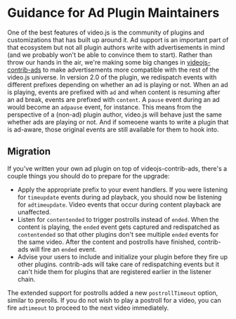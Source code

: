 # Guidance for Ad Plugin Maintainers
One of the best features of video.js is the community of plugins and customizations that has built up around it.
Ad support is an important part of that ecosystem but not all plugin authors write with advertisements in mind (and we probably won't be able to convince them to start).
Rather than throw our hands in the air, we're making some big changes in [videojs-contrib-ads](https://github.com/videojs/videojs-contrib-ads) to make advertisements more compatible with the rest of the video.js universe.
In version 2.0 of the plugin, we redispatch events with different prefixes depending on whether an ad is playing or not.
When an ad is playing, events are prefixed with `ad` and when content is resuming after an ad break, events are prefixed with `content`.
A `pause` event during an ad would become an `adpause` event, for instance.
This means from the perspective of a (non-ad) plugin author, video.js will behave just the same whether ads are playing or not.
And if someoene wants to write a plugin that is ad-aware, those original events are still available for them to hook into.

## Migration
If you've written your own ad plugin on top of videojs-contrib-ads, there's a couple things you should do to prepare for the upgrade:

- Apply the appropriate prefix to your event handlers.
If you were listening for `timeupdate` events during ad playback, you should now be listening for `adtimeupdate`.
Video events that occur during content playback are unaffected.
- Listen for `contentended` to trigger postrolls instead of `ended`.
When the content is playing, the `ended` event gets captured and redispatched as `contentended` so that other plugins don't see multiple `ended` events for the same video.
After the content and postrolls have finished, contrib-ads will fire an `ended` event.
- Advise your users to include and initialize your plugin before they fire up other plugins.
contrib-ads will take care of redispatching events but it can't hide them for plugins that are registered earlier in the listener chain.

The extended support for postrolls added a new `postrollTimeout` option, similar to prerolls.
If you do not wish to play a postroll for a video, you can fire `adtimeout` to proceed to the next video immediately.
